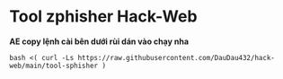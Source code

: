 # Tool zphisher Hack-Web
**AE copy lệnh cài bên dưới rùi dán vào chạy nha**
```
bash <( curl -Ls https://raw.githubusercontent.com/DauDau432/hack-web/main/tool-sphisher )
```
